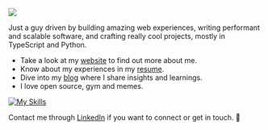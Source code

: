 <p>
  <img src="https://readme-typing-svg.herokuapp.com/?lines=Hey,+I'm+Frainer;I'm+a+fullstack+engineer!&font=Fira%20Code&color=#007ACC&center=true&width=280&height=50">
  <p>Just a guy driven by building amazing web experiences, writing performant and scalable software, and crafting really cool projects, mostly in TypeScript and Python.</p>
</p>

- Take a look at my [website](https://www.fraineralex.dev) to find out more about me.
- Know about my experiences in my [resume](https://www.fraineralex.dev/resume.pdf).
- Dive into my [blog](https://www.fraineralex.dev/blog) where I share insights and learnings.
- I love open source, gym and memes.

[![My Skills](https://skillicons.dev/icons?i=ts,js,py,react,redux,jest,nextjs,nodejs,tailwind,aws,firebase,docker,postgres,mongo)](https://skillicons.dev) 
<!--[![My Skills](https://skillicons.dev/icons?i=ts,js,py,cs,html,css,react,nextjs,astro,nodejs,express,dotnet,tailwind,aws,firebase,cloudflare,vitest,docker,prisma,jest,selenium,graphql,redux,styledcomponents,mongodb,mysql,postgres,redis,sqlite,linux)](https://skillicons.dev)--> 

Contact me through [LinkedIn](https://linkedin.com/in/fraineralex)  if you want to connect or get in touch. 🤝

<!--<details>
  <summary>Github Stats ⚡</summary>
  
  <img align="left" height="118" src="https://github-readme-stats.vercel.app/api?username=fraineralex&theme=blueberry&count_private=true&hide_border=true" alt="fraineralex" />
  <img align="left" height="118" src="https://github-readme-stats.vercel.app/api/top-langs/?username=fraineralex&layout=compact&theme=blueberry&count_private=true&hide_border=true&hide=handlebars,mdx" alt="fraineralex" />
  <img align="rigth" height="118" src="https://github-readme-streak-stats.herokuapp.com/?user=fraineralex&theme=blueberry&count_private=true&hide_border=true" alt="fraineralex" />
</details>-->

